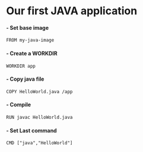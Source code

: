 # Our first JAVA application 

#### - Set base image 
	FROM my-java-image

#### - Create a WORKDIR
	WORKDIR app

#### - Copy java file 
	COPY HelloWorld.java /app

#### - Compile
	RUN javac HelloWorld.java

#### - Set Last command 
	CMD ["java","HelloWorld"]

